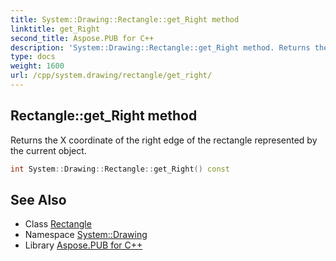 ```yaml
---
title: System::Drawing::Rectangle::get_Right method
linktitle: get_Right
second_title: Aspose.PUB for C++
description: 'System::Drawing::Rectangle::get_Right method. Returns the X coordinate of the right edge of the rectangle represented by the current object in C++.'
type: docs
weight: 1600
url: /cpp/system.drawing/rectangle/get_right/
---
```

## Rectangle::get_Right method


Returns the X coordinate of the right edge of the rectangle represented by the current object.

```cpp
int System::Drawing::Rectangle::get_Right() const
```

## See Also

* Class [Rectangle](../)
* Namespace [System::Drawing](../../)
* Library [Aspose.PUB for C++](../../../)
